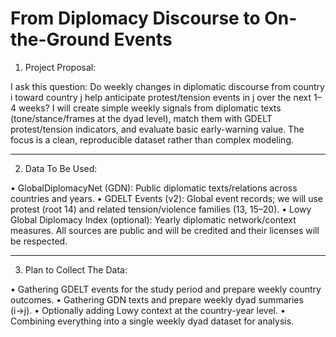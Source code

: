 # From Diplomacy Discourse to On-the-Ground Events
1) Project Proposal:
   
I ask this question: Do weekly changes in diplomatic discourse from country i toward country j help anticipate protest/tension events in j over the next 1–4 weeks? I will create simple weekly signals from diplomatic texts (tone/stance/frames at the dyad level), match them with GDELT protest/tension indicators, and evaluate basic early-warning value. The focus is a clean, reproducible dataset rather than complex modeling.
________________________________________
2) Data To Be Used:

•	GlobalDiplomacyNet (GDN): Public diplomatic texts/relations across countries and years.
•	GDELT Events (v2): Global event records; we will use protest (root 14) and related tension/violence families (13, 15–20).
•	Lowy Global Diplomacy Index (optional): Yearly diplomatic network/context measures.
All sources are public and will be credited and their licenses will be respected.
________________________________________
3) Plan to Collect The Data:

•	Gathering GDELT events for the study period and prepare weekly country outcomes.
•	Gathering GDN texts and prepare weekly dyad summaries (i→j).
•	Optionally adding Lowy context at the country-year level.
•	Combining everything into a single weekly dyad dataset for analysis.
